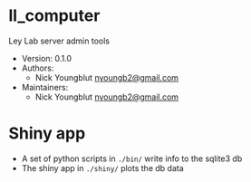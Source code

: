 ll_computer
===========

Ley Lab server admin tools

* Version: 0.1.0
* Authors:
  * Nick Youngblut <nyoungb2@gmail.com>
* Maintainers:
  * Nick Youngblut <nyoungb2@gmail.com>

# Shiny app

* A set of python scripts in `./bin/` write info to the sqlite3 db
* The shiny app in `./shiny/` plots the db data
